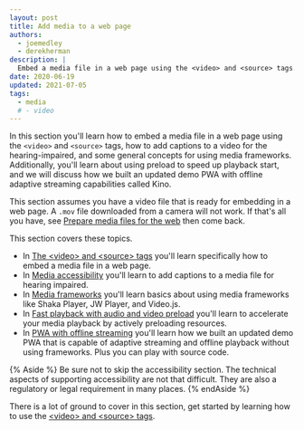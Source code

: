 ```yaml
---
layout: post
title: Add media to a web page
authors:
  - joemedley
  - derekherman
description: |
  Embed a media file in a web page using the <video> and <source> tags.
date: 2020-06-19
updated: 2021-07-05
tags:
  - media
  # - video
---
```


In this section you'll learn how to embed a media file in a web page using the
`<video>` and `<source>` tags, how to add captions to a video for the
hearing-impaired, and some general concepts for using media frameworks.
Additionally, you'll learn about using preload to speed up playback start, and
we will discuss how we built an updated demo PWA with offline adaptive
streaming capabilities called Kino.

This section assumes you have a video file that is ready for embedding in a web
page. A `.mov` file downloaded from a camera will not work. If that's all you
have, see [Prepare media files for the web](/prepare-media/) then come back.

This section covers these topics.

* In [The &lt;video> and &lt;source> tags](/video-and-source-tags/) you'll
  learn specifically how to embed a media file in a web page.
* In [Media accessibility](/media-accessibility/) you'll learn to add captions
  to a media file for hearing impaired.
* In [Media frameworks](/media-frameworks/) you'll learn basics about using
  media frameworks like Shaka Player, JW Player, and Video.js.
* In [Fast playback with audio and video preload](/fast-playback-with-preload/)
  you'll learn to accelerate your media playback by actively preloading
  resources.
* In [PWA with offline streaming](/pwa-with-offline-streaming/) you'll learn how
  we built an updated demo PWA that is capable of adaptive streaming and offline
  playback without using frameworks. Plus you can play with source code.

{% Aside %}
Be sure not to skip the accessibility section. The technical aspects of
supporting accessibility are not that difficult. They are also a regulatory or
legal requirement in many places.
{% endAside %}

There is a lot of ground to cover in this section, get started by learning
how to use the [&lt;video> and &lt;source> tags](/video-and-source-tags/).
